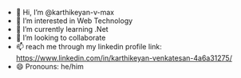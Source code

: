 - 👋 Hi, I’m @karthikeyan-v-max
- 👀 I’m interested in Web Technology
- 🌱 I’m currently learning .Net
- 💞️ I’m looking to collaborate 
- 📫 reach me through my linkedin profile link: https://www.linkedin.com/in/karthikeyan-venkatesan-4a6a31275/
- 😄 Pronouns: he/him

<!---
karthikeyan-v-max/karthikeyan-v-max is a ✨ special ✨ repository because its `README.md` (this file) appears on your GitHub profile.
You can click the Preview link to take a look at your changes.
--->
